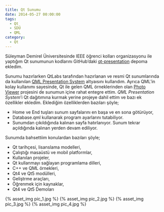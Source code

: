 ```yaml
---
title: Qt Sunumu
date: 2014-05-27 00:00:00
tags:
  - Qt
  - SDÜ
  - QML
category:
  - Qt
---
```

Süleyman Demirel Üniversitesinde IEEE öğrenci kolları organizasyonu ile yaptığım Qt sunumunun kodlarını GitHub’daki [qt-presentation][1] depoma ekledim.

Sunumu hazırlarken QtLabs tarafından hazırlanan ve resmi Qt sunumlarında da kullanılan [QML Presentation System][2] altyaısını kullandım. Ayrıca QML’in kolay kullanımı sayesinde, Qt ile gelen QML örneklerinden olan [Photo Viewer][3] projesini de sunumun içine rahat entegre ettim. _QML Presentation System_’i Qt dağıtımına kurmak yerine projeye dahil ettim ve bazı ek özellikler ekledim. Eklediğim özelliklerden bazıları şöyle;

<!-- more -->

  * Home ve End tuşları sunum sayfalarını en başa ve en sona götürüyor,
  * Database.qml kullanarak program ayarlarını tutabiliyor.
  * Sunumdan çıkıldığında kalınan sayfa hatırlanıyor. Sunum tekrar açıldığında kalınan yerden devam ediliyor.

Sunumda bahsettiim konulardan bazıları şöyle;

  * Qt tarihçesi, lisanslama modelleri,
  * Çalıştığı masaüstü ve mobil platformlar,
  * Kullanılan projeler,
  * Qt kullanmayı sağlayan programlama dilleri,
  * C++ ve QML örnekleri,
  * Qt4 ve Qt5 modülleri,
  * Geliştrme araçları,
  * Öğrenmek için kaynaklar,
  * Qt4 ve Qt5 Demoları

{% asset_img pic_1.jpg %}
{% asset_img pic_2.jpg %}
{% asset_img pic_3.jpg %}
{% asset_img pic_4.jpg %}

[1]: https://github.com/huseyinkozan/qt-presentation
[2]: https://github.com/qtproject/qt-labs-qml-presentation-system
[3]: http://qt-project.org/doc/qt-5/qtquick-demos-photoviewer-example.html
